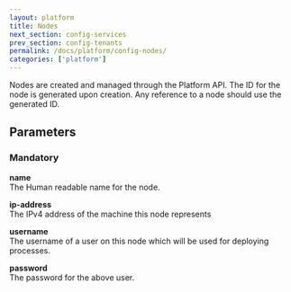 ```yaml
---
layout: platform
title: Nodes
next_section: config-services
prev_section: config-tenants
permalink: /docs/platform/config-nodes/
categories: ['platform']
---
```

Nodes are created and managed through the Platform API. The ID for the node is generated upon creation.
Any reference to a node should use the generated ID.

## Parameters

### Mandatory

**name**<br>
The Human readable name for the node.

**ip-address**<br>
The IPv4 address of the machine this node represents

**username**<br>
The username of a user on this node which will be used for deploying processes.

**password**<br>
The password for the above user.
